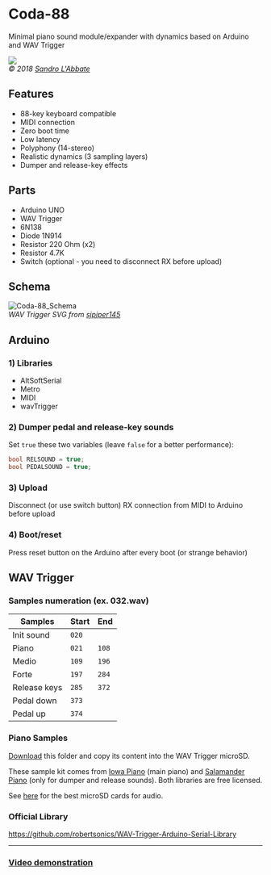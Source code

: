 # Coda-88

Minimal piano sound module/expander with dynamics based on Arduino and WAV Trigger

![](https://sandrolabbate.com/media/2018_coda_close-1200.jpg)
<br>
*© 2018 [Sandro L'Abbate](https://www.sandrolabbate.com "Sandro L'Abbate")*

## Features
- 88-key keyboard compatible
- MIDI connection
- Zero boot time
- Low latency 
- Polyphony (14-stereo)
- Realistic dynamics (3 sampling layers)
- Dumper and release-key effects

## Parts
- Arduino UNO
- WAV Trigger
- 6N138
- Diode 1N914
- Resistor 220 Ohm (x2) 
- Resistor 4.7K
- Switch (optional - you need to disconnect RX before upload)

## Schema
![Coda-88_Schema](https://github.com/sandrolab/Coda-88/blob/1e316c8b399025062a1382ba375b062ecdef1a1b/Schema.jpg "Coda-88_Schema")<br>
*WAV Trigger SVG from [sjpiper145](https://github.com/sjpiper145/Sparkfun_wavTrigger_SVG "sjpiper145")*

## Arduino

### 1) Libraries
- AltSoftSerial
- Metro
- MIDI
- wavTrigger

### 2) Dumper pedal and release-key sounds
Set `true` these two variables (leave `false` for a better performance):
```cpp
bool RELSOUND = true;
bool PEDALSOUND = true;
```
### 3) Upload
Disconnect (or use switch button) RX connection from MIDI to Arduino before upload

### 4) Boot/reset
Press reset button on the Arduino after every boot (or strange behavior)

## WAV Trigger

### Samples numeration (ex. 032.wav)
| Samples | Start | End |
| ------------ | ------------ | ------------ |
| Init sound | `020`  |   |
| Piano  | `021 `  | `108`  |
| Medio | `109`  | `196`  |
| Forte  | `197`  | `284`  |
| Release keys  | `285`  | `372` |
| Pedal down  | `373`  |   |
| Pedal up | `374`  |   |

### Piano Samples
[Download](https://bit.ly/Coda88_PianoSamples "Download") this folder and copy its content into the WAV Trigger microSD.

These sample kit comes from [Iowa Piano](https://theremin.music.uiowa.edu/MISpiano.html "Iowa Piano") (main piano) and [Salamander Piano](https://freepats.zenvoid.org/Piano/acoustic-grand-piano.html "Salamander Piano") (only for dumper and release sounds).
Both libraries are free licensed.

See [here](https://robertsonics.com/microsd-cards-for-audio/ "here") for the best microSD cards for audio.

### Official Library
https://github.com/robertsonics/WAV-Trigger-Arduino-Serial-Library

------------

### [Video demonstration](https://youtu.be/3IshDsRlHGw "Video demonstration")
